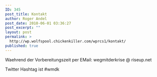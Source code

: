 ```yaml
---
ID: 345
post_title: Kontakt
author: Roger Andel
post_date: 2010-06-01 03:36:27
post_excerpt: ""
layout: post
permalink: >
  http://wp.wolfspool.chickenkiller.com/wprcs1/kontakt/
published: true
---
```

Waehrend der Vorbereitungszeit per EMail: wegmitderkrise @ riseup.net

Twitter Hashtag ist #wmdk